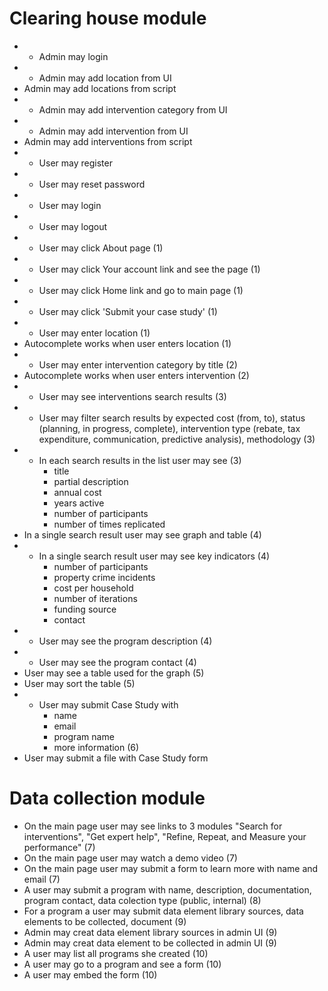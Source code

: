 # Clearing house module

- + Admin may login
- + Admin may add location from UI
- Admin may add locations from script
- + Admin may add intervention category from UI
- + Admin may add intervention from UI
- Admin may add interventions from script
- + User may register
- + User may reset password
- + User may login
- + User may logout
- + User may click About page (1)
- + User may click Your account link and see the page (1)
- + User may click Home link and go to main page (1)
- + User may click 'Submit your case study' (1)
- + User may enter location (1)
- Autocomplete works when user enters location (1)
- + User may enter intervention category by title (2)
- Autocomplete works when user enters intervention (2)
- + User may see interventions search results (3)
- + User may filter search results by expected cost (from, to), status (planning, in progress, complete), intervention type (rebate, tax expenditure, communication, predictive analysis), methodology (3)
- + In each search results in the list user may see (3)
    - title
    - partial description
    - annual cost
    - years active
    - number of participants
    - number of times replicated
- In a single search result user may see graph and table (4)
- + In a single search result user may see key indicators (4)
    - number of participants
    - property crime incidents
    - cost per household
    - number of iterations
    - funding source
    - contact
- + User may see the program description (4)
- + User may see the program contact (4)
- User may see a table used for the graph (5)
- User may sort the table (5)
- + User may submit Case Study with
    - name
    - email
    - program name
    - more information (6)
- User may submit a file with Case Study form


# Data collection module

- On the main page user may see links to 3 modules "Search for interventions", "Get expert help", "Refine, Repeat, and Measure your performance" (7)
- On the main page user may watch a demo video (7)
- On the main page user may submit a form to learn more with name and email (7)
- A user may submit a program with name, description, documentation, program contact, data colection type (public, internal) (8)
- For a program a user may submit data element library sources, data elements to be collected, document (9)
- Admin may creat data element library sources in admin UI (9)
- Admin may creat data element to be collected in admin UI (9)
- A user may list all programs she created (10)
- A user may go to a program and see a form (10)
- A user may embed the form (10)
